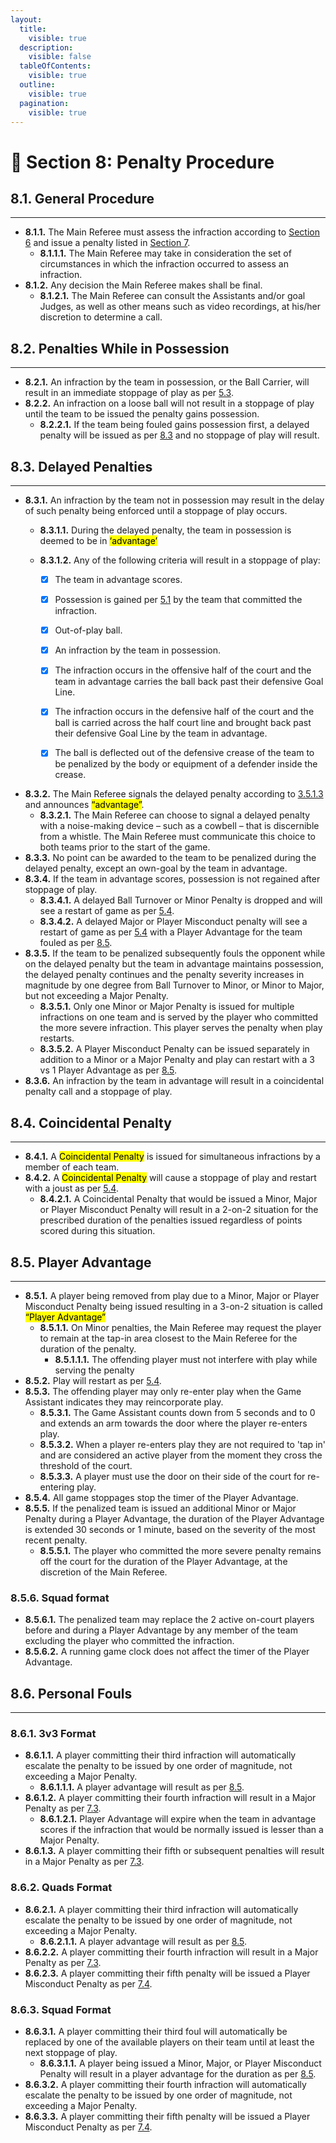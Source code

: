 ```yaml
---
layout:
  title:
    visible: true
  description:
    visible: false
  tableOfContents:
    visible: true
  outline:
    visible: true
  pagination:
    visible: true
---
```


# 📣 Section 8: Penalty Procedure

## **8.1. General Procedure**&#x20;

***

* **8.1.1.** The Main Referee must assess the infraction according to [Section 6](section-6-infractions.md) and issue a penalty listed in [Section 7](section-7-penalties.md).&#x20;
  * **8.1.1.1.** The Main Referee may take in consideration the set of circumstances in which the infraction occurred to assess an infraction.&#x20;
* **8.1.2.** Any decision the Main Referee makes shall be final.&#x20;
  * **8.1.2.1.** The Main Referee can consult the Assistants and/or goal Judges, as well as other means such as video recordings, at his/her discretion to determine a call.&#x20;

## **8.2. Penalties While in Possession**

***

* **8.2.1.** An infraction by the team in possession, or the Ball Carrier, will result in an immediate stoppage of play as per [5.3](section-5-game-mechanics.md#id-5.3.-stoppage-of-play).&#x20;
* **8.2.2.** An infraction on a loose ball will not result in a stoppage of play until the team to be issued the penalty gains possession.&#x20;
  * **8.2.2.1.** If the team being fouled gains possession first, a delayed penalty will be issued as per [8.3](section-8-penalty-procedure.md#id-8.3.-delayed-penalties) and no stoppage of play will result.

## **8.3. Delayed Penalties**&#x20;

***

* **8.3.1.** An infraction by the team not in possession may result in the delay of such penalty being enforced until a stoppage of play occurs.&#x20;
  * **8.3.1.1.** During the delayed penalty, the team in possession is deemed to be in <mark style="background-color:yellow;">‘advantage’</mark>&#x20;
  *   **8.3.1.2.** Any of the following criteria will result in a stoppage of play:

      * [x] The team in advantage scores.
      * [x] Possession is gained per [5.1](section-5-game-mechanics.md#id-5.1.-start-of-the-game) by the team that committed the infraction.
      * [x] Out-of-play ball.
      * [x] An infraction by the team in possession.
      * [x] The infraction occurs in the offensive half of the court and the team in advantage carries the ball back past their defensive Goal Line.
      * [x] The infraction occurs in the defensive half of the court and the ball is carried across the half court line and brought back past their defensive Goal Line by the team in advantage.
      * [x] The ball is deflected out of the defensive crease of the team to be penalized by the body or equipment of a defender inside the crease.&#x20;


* **8.3.2.** The Main Referee signals the delayed penalty according to [3.5.1.3](section-3-game-officials.md#id-3.5.1.-main-referee) and announces <mark style="background-color:yellow;">“advantage”</mark>.&#x20;
  * **8.3.2.1.** The Main Referee can choose to signal a delayed penalty with a noise-making device – such as a cowbell – that is discernible from a whistle. The Main Referee must communicate this choice to both teams prior to the start of the game.&#x20;
* **8.3.3.** No point can be awarded to the team to be penalized during the delayed penalty, except an own-goal by the team in advantage.&#x20;
* **8.3.4.** If the team in advantage scores, possession is not regained after stoppage of play.&#x20;
  * **8.3.4.1.** A delayed Ball Turnover or Minor Penalty is dropped and will see a restart of game as per [5.4](section-5-game-mechanics.md#id-5.4.-restart-of-play).&#x20;
  * **8.3.4.2.** A delayed Major or Player Misconduct penalty will see a restart of game as per [5.4](section-5-game-mechanics.md#id-5.4.-restart-of-play) with a Player Advantage for the team fouled as per [8.5](section-8-penalty-procedure.md#id-8.5.-player-advantage).
* **8.3.5.** If the team to be penalized subsequently fouls the opponent while on the delayed penalty but the team in advantage maintains possession, the delayed penalty continues and the penalty severity increases in magnitude by one degree from Ball Turnover to Minor, or Minor to Major, but not exceeding a Major Penalty.&#x20;
  * **8.3.5.1.** Only one Minor or Major Penalty is issued for multiple infractions on one team and is served by the player who committed the more severe infraction. This player serves the penalty when play restarts.&#x20;
  * **8.3.5.2.** A Player Misconduct Penalty can be issued separately in addition to a Minor or a Major Penalty and play can restart with a 3 vs 1 Player Advantage as per [8.5](section-8-penalty-procedure.md#id-8.5.-player-advantage).&#x20;
* **8.3.6.** An infraction by the team in advantage will result in a coincidental penalty call and a stoppage of play.

## **8.4. Coincidental Penalty**&#x20;

***

* **8.4.1.** A <mark style="background-color:yellow;">Coincidental Penalty</mark> is issued for simultaneous infractions by a member of each team.&#x20;
* **8.4.2.** A <mark style="background-color:yellow;">Coincidental Penalty</mark> will cause a stoppage of play and restart with a joust as per [5.4](section-5-game-mechanics.md#id-5.4.-restart-of-play).&#x20;
  * **8.4.2.1.** A Coincidental Penalty that would be issued a Minor, Major or Player Misconduct Penalty will result in a 2-on-2 situation for the prescribed duration of the penalties issued regardless of points scored during this situation.

## **8.5. Player Advantage**&#x20;

***

* **8.5.1.** A player being removed from play due to a Minor, Major or Player Misconduct Penalty being issued resulting in a 3-on-2 situation is called <mark style="background-color:yellow;">“Player Advantage”</mark>&#x20;
  * **8.5.1.1.** On Minor penalties, the Main Referee may request the player to remain at the tap-in area closest to the Main Referee for the duration of the penalty.&#x20;
    * **8.5.1.1.1.** The offending player must not interfere with play while serving the penalty&#x20;
* **8.5.2.** Play will restart as per [5.4](section-5-game-mechanics.md#id-5.4.-restart-of-play).&#x20;
* **8.5.3.** The offending player may only re-enter play when the Game Assistant indicates they may reincorporate play.&#x20;
  * **8.5.3.1.** The Game Assistant counts down from 5 seconds and to 0 and extends an arm towards the door where the player re-enters play.&#x20;
  * **8.5.3.2.** When a player re-enters play they are not required to 'tap in' and are considered an active player from the moment they cross the threshold of the court.&#x20;
  * **8.5.3.3.** A player must use the door on their side of the court for re-entering play.&#x20;
* **8.5.4.** All game stoppages stop the timer of the Player Advantage.&#x20;
* **8.5.5.** If the penalized team is issued an additional Minor or Major Penalty during a Player Advantage, the duration of the Player Advantage is extended 30 seconds or 1 minute, based on the severity of the most recent penalty.&#x20;
  * **8.5.5.1.** The player who committed the more severe penalty remains off the court for the duration of the Player Advantage, at the discretion of the Main Referee.&#x20;

### **8.5.6. Squad format**&#x20;

* **8.5.6.1.** The penalized team may replace the 2 active on-court players before and during a Player Advantage by any member of the team excluding the player who committed the infraction.&#x20;
* **8.5.6.2.** A running game clock does not affect the timer of the Player Advantage.

## **8.6. Personal Fouls**

***

### **8.6.1. 3v3 Format**&#x20;

* **8.6.1.1.** A player committing their third infraction will automatically escalate the penalty to be issued by one order of magnitude, not exceeding a Major Penalty.
  * **8.6.1.1.1.** A player advantage will result as per [8.5](section-8-penalty-procedure.md#id-8.5.-player-advantage).&#x20;
* **8.6.1.2.** A player committing their fourth infraction will result in a Major Penalty as per [7.3](section-7-penalties.md#id-7.3.-major-penalty).&#x20;
  * **8.6.1.2.1.** Player Advantage will expire when the team in advantage scores if the infraction that would be normally issued is lesser than a Major Penalty.&#x20;
* **8.6.1.3.** A player committing their fifth or subsequent penalties will result in a Major Penalty as per [7.3](section-7-penalties.md#id-7.3.-major-penalty).&#x20;

### **8.6.2. Quads Format**&#x20;

* **8.6.2.1.** A player committing their third infraction will automatically escalate the penalty to be issued by one order of magnitude, not exceeding a Major Penalty.&#x20;
  * **8.6.2.1.1.** A player advantage will result as per [8.5](section-8-penalty-procedure.md#id-8.5.-player-advantage).&#x20;
* **8.6.2.2.** A player committing their fourth infraction will result in a Major Penalty as per [7.3](section-7-penalties.md#id-7.3.-major-penalty).&#x20;
* **8.6.2.3.** A player committing their fifth penalty will be issued a Player Misconduct Penalty as per [7.4](section-7-penalties.md#id-7.4.-player-misconduct).&#x20;

### **8.6.3. Squad Format**&#x20;

* **8.6.3.1.** A player committing their third foul will automatically be replaced by one of the available players on their team until at least the next stoppage of play.&#x20;
  * **8.6.3.1.1.** A player being issued a Minor, Major, or Player Misconduct Penalty will result in a player advantage for the duration as per [8.5](section-8-penalty-procedure.md#id-8.5.-player-advantage).&#x20;
* **8.6.3.2.** A player committing their fourth infraction will automatically escalate the penalty to be issued by one order of magnitude, not exceeding a Major Penalty.&#x20;
* **8.6.3.3.** A player committing their fifth penalty will be issued a Player Misconduct Penalty as per [7.4](section-7-penalties.md#id-7.4.-player-misconduct).

